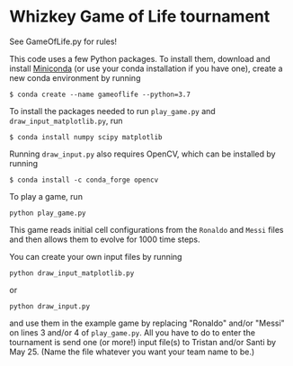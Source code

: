 # Whizkey Game of Life tournament

See GameOfLife.py for rules!

This code uses a few Python packages. To install them, download and install [Miniconda](https://docs.conda.io/en/latest/miniconda.html) (or use your conda installation if you have one), create a new conda environment by running
```shell
$ conda create --name gameoflife --python=3.7
```
To install the packages needed to run ``play_game.py`` and ``draw_input_matplotlib.py``, run
```shell
$ conda install numpy scipy matplotlib
```
Running ``draw_input.py`` also requires OpenCV, which can be installed by running
```shell
$ conda install -c conda_forge opencv
```

To play a game, run
```shell
python play_game.py
```
This game reads initial cell configurations from the ``Ronaldo`` and ``Messi`` files and then allows them to evolve for 1000 time steps. 

You can create your own input files by running
```shell
python draw_input_matplotlib.py
```
or
```shell
python draw_input.py
```
and use them in the example game by replacing "Ronaldo" and/or "Messi" on lines 3 and/or 4 of ``play_game.py``. All you have to do to enter the tournament is send one (or more!) input file(s) to Tristan and/or Santi by May 25. (Name the file whatever you want your team name to be.)
